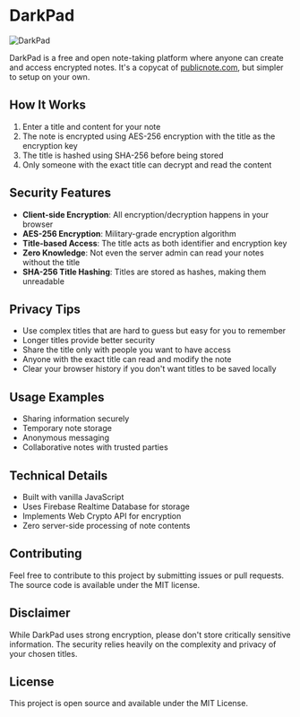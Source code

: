 # DarkPad

![DarkPad](https://i.imgur.com/kFESkZ3.png)

DarkPad is a free and open note-taking platform where anyone can create and access encrypted notes. It's a copycat of [publicnote.com](https://publicnote.com), but simpler to setup on your own.

## How It Works

1. Enter a title and content for your note
2. The note is encrypted using AES-256 encryption with the title as the encryption key
3. The title is hashed using SHA-256 before being stored
4. Only someone with the exact title can decrypt and read the content

## Security Features

- **Client-side Encryption**: All encryption/decryption happens in your browser
- **AES-256 Encryption**: Military-grade encryption algorithm
- **Title-based Access**: The title acts as both identifier and encryption key
- **Zero Knowledge**: Not even the server admin can read your notes without the title
- **SHA-256 Title Hashing**: Titles are stored as hashes, making them unreadable

## Privacy Tips

- Use complex titles that are hard to guess but easy for you to remember
- Longer titles provide better security
- Share the title only with people you want to have access
- Anyone with the exact title can read and modify the note
- Clear your browser history if you don't want titles to be saved locally

## Usage Examples

- Sharing information securely
- Temporary note storage
- Anonymous messaging
- Collaborative notes with trusted parties

## Technical Details

- Built with vanilla JavaScript
- Uses Firebase Realtime Database for storage
- Implements Web Crypto API for encryption
- Zero server-side processing of note contents

## Contributing

Feel free to contribute to this project by submitting issues or pull requests. The source code is available under the MIT license.

## Disclaimer

While DarkPad uses strong encryption, please don't store critically sensitive information. The security relies heavily on the complexity and privacy of your chosen titles.

## License

This project is open source and available under the MIT License. 